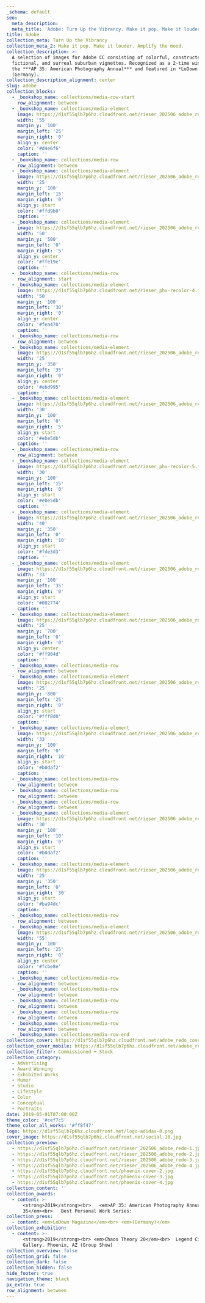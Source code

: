 ```yaml
---
_schema: default
seo:
  meta_description:
  meta_title: 'Adobe: Turn Up the Vibrancy. Make it pop. Make it louder'
title: Adobe
collection_meta: Turn Up the Vibrancy
collection_meta_2: Make it pop. Make it louder. Amplify the mood.
collection_description: >-
  A selection of images for Adobe CC consisting of colorful, constructed,
  fictional, and surreal suburban vignettes. Recognized as a 2-time winner in
  the ***AP 35: American Photography Annual*** and featured in *LoDown Magazine*
  (Germany).
collection_description_alignment: center
slug: adobe
collection_blocks:
  - _bookshop_name: collections/media-row-start
    row_alignment: between
  - _bookshop_name: collections/media-element
    image: https://d1sf55qlb7p6hz.cloudfront.net/rieser_202506_adobe_redo-1.jpg
    width: '55'
    margin_y: '100'
    margin_left: '25'
    margin_right: '0'
    align_y: center
    color: '#d4e6f6'
    caption: ''
  - _bookshop_name: collections/media-row
    row_alignment: between
  - _bookshop_name: collections/media-element
    image: https://d1sf55qlb7p6hz.cloudfront.net/rieser_202506_adobe_redo-2.jpg
    width: '25'
    margin_y: '100'
    margin_left: '15'
    margin_right: '0'
    align_y: start
    color: '#ffd9b0'
    caption: ''
  - _bookshop_name: collections/media-element
    image: https://d1sf55qlb7p6hz.cloudfront.net/rieser_202506_adobe_redo-3.jpg
    width: '50'
    margin_y: '500'
    margin_left: '0'
    margin_right: '5'
    align_y: center
    color: '#ffe19e'
    caption: ''
  - _bookshop_name: collections/media-row
    row_alignment: start
  - _bookshop_name: collections/media-element
    image: https://d1sf55qlb7p6hz.cloudfront.net/rieser_phx-recolor-4.jpg
    width: '50'
    margin_y: '100'
    margin_left: '30'
    margin_right: '0'
    align_y: center
    color: '#fea470'
    caption: ''
  - _bookshop_name: collections/media-row
    row_alignment: between
  - _bookshop_name: collections/media-element
    image: https://d1sf55qlb7p6hz.cloudfront.net/rieser_202506_adobe_redo-5.jpg
    width: '25'
    margin_y: '350'
    margin_left: '35'
    margin_right: '0'
    align_y: center
    color: '#ebd995'
    caption: ''
  - _bookshop_name: collections/media-element
    image: https://d1sf55qlb7p6hz.cloudfront.net/rieser_202506_adobe_redo-6.jpg
    width: '30'
    margin_y: '100'
    margin_left: '0'
    margin_right: '5'
    align_y: start
    color: '#ebe5db'
    caption: ''
  - _bookshop_name: collections/media-row
    row_alignment: between
  - _bookshop_name: collections/media-element
    image: https://d1sf55qlb7p6hz.cloudfront.net/rieser_phx-recolor-5.jpg
    width: '30'
    margin_y: '100'
    margin_left: '15'
    margin_right: '0'
    align_y: start
    color: '#ebe5db'
    caption: ''
  - _bookshop_name: collections/media-element
    image: https://d1sf55qlb7p6hz.cloudfront.net/rieser_202506_adobe_redo-8.jpg
    width: '40'
    margin_y: '350'
    margin_left: '0'
    margin_right: '10'
    align_y: start
    color: '#fde3d3'
    caption: ''
  - _bookshop_name: collections/media-element
    image: https://d1sf55qlb7p6hz.cloudfront.net/rieser_202506_adobe_redo-9.jpg
    width: '33'
    margin_y: '100'
    margin_left: '35'
    margin_right: '0'
    align_y: start
    color: '#002774'
    caption: ''
  - _bookshop_name: collections/media-element
    image: https://d1sf55qlb7p6hz.cloudfront.net/rieser_202506_adobe_redo-10.jpg
    width: '25'
    margin_y: '700'
    margin_left: '0'
    margin_right: '0'
    align_y: center
    color: '#ff904d'
    caption: ''
  - _bookshop_name: collections/media-row
    row_alignment: between
  - _bookshop_name: collections/media-element
    image: https://d1sf55qlb7p6hz.cloudfront.net/rieser_202506_adobe_redo-11.jpg
    width: '25'
    margin_y: '800'
    margin_left: '25'
    margin_right: '0'
    align_y: start
    color: '#fff8d0'
    caption: ''
  - _bookshop_name: collections/media-element
    image: https://d1sf55qlb7p6hz.cloudfront.net/rieser_202506_adobe_redo-12.jpg
    width: '33'
    margin_y: '100'
    margin_left: '0'
    margin_right: '10'
    align_y: start
    color: '#b0daf2'
    caption: ''
  - _bookshop_name: collections/media-row
    row_alignment: between
  - _bookshop_name: collections/media-row
    row_alignment: between
  - _bookshop_name: collections/media-row
    row_alignment: between
  - _bookshop_name: collections/media-element
    image: https://d1sf55qlb7p6hz.cloudfront.net/rieser_202506_adobe_redo-13.jpg
    width: '30'
    margin_y: '100'
    margin_left: '10'
    margin_right: '0'
    align_y: start
    color: '#b0daf2'
    caption: ''
  - _bookshop_name: collections/media-element
    image: https://d1sf55qlb7p6hz.cloudfront.net/rieser_202506_adobe_redo-14.jpg
    width: '25'
    margin_y: '350'
    margin_left: '0'
    margin_right: '30'
    align_y: start
    color: '#ba94dc'
    caption: ''
  - _bookshop_name: collections/media-row
    row_alignment: between
  - _bookshop_name: collections/media-element
    image: https://d1sf55qlb7p6hz.cloudfront.net/rieser_202506_adobe_redo-15.jpg
    width: '55'
    margin_y: '100'
    margin_left: '25'
    margin_right: '0'
    align_y: center
    color: '#fcbe8e'
    caption: ''
  - _bookshop_name: collections/media-row
    row_alignment: between
  - _bookshop_name: collections/media-row
    row_alignment: between
  - _bookshop_name: collections/media-row
    row_alignment: between
  - _bookshop_name: collections/media-row
    row_alignment: between
  - _bookshop_name: collections/media-row
    row_alignment: between
  - _bookshop_name: collections/media-row-end
collection_cover: https://d1sf55qlb7p6hz.cloudfront.net/adobe_redo_cover-1.jpg
collection_cover_mobile: https://d1sf55qlb7p6hz.cloudfront.net/adobe_redo_cover-2.jpg
collection_filter: Commissioned + Stock
collection_category:
  - Advertising
  - Award Winning
  - Exhibited Works
  - Humor
  - Studio
  - Lifestyle
  - Color
  - Conceptual
  - Portraits
date: 2019-05-01T07:00:00Z
theme_color: '#cef7c5'
theme_color_all_works: '#ff8f47'
logo: https://d1sf55qlb7p6hz.cloudfront.net/logo-adidas-8.png
cover_image: https://d1sf55qlb7p6hz.cloudfront.net/social-10.jpg
collection_preview:
  - https://d1sf55qlb7p6hz.cloudfront.net/rieser_202506_adobe_redo-1.jpg
  - https://d1sf55qlb7p6hz.cloudfront.net/rieser_202506_adobe_redo-2.jpg
  - https://d1sf55qlb7p6hz.cloudfront.net/rieser_202506_adobe_redo-3.jpg
  - https://d1sf55qlb7p6hz.cloudfront.net/rieser_202506_adobe_redo-4.jpg
  - https://d1sf55qlb7p6hz.cloudfront.net/phoenix-cover-2.jpg
  - https://d1sf55qlb7p6hz.cloudfront.net/phoenix-cover-3.jpg
  - https://d1sf55qlb7p6hz.cloudfront.net/phoenix-cover-4.jpg
collection_content: ''
collection_awards:
  - content: >-
      <strong>2019</strong><br>   <em>AP 35: American Photography Annual
      35</em><br>   Best Personal Work Series:
collection_press:
  - content: <em>LoDown Magazine</em><br> <em>(Germany)</em>
collection_exhibition:
  - content: >-
      <strong>2019</strong><br> <em>Chaos Theory 20</em><br>  Legend City
      Gallery. Phoenix, AZ (Group Show)
collection_overview: false
collection_grid: false
collection_dark: false
collection_hidden: false
hide_footer: true
navigation_theme: black
px_extra: true
row_alignment: between
---
```

